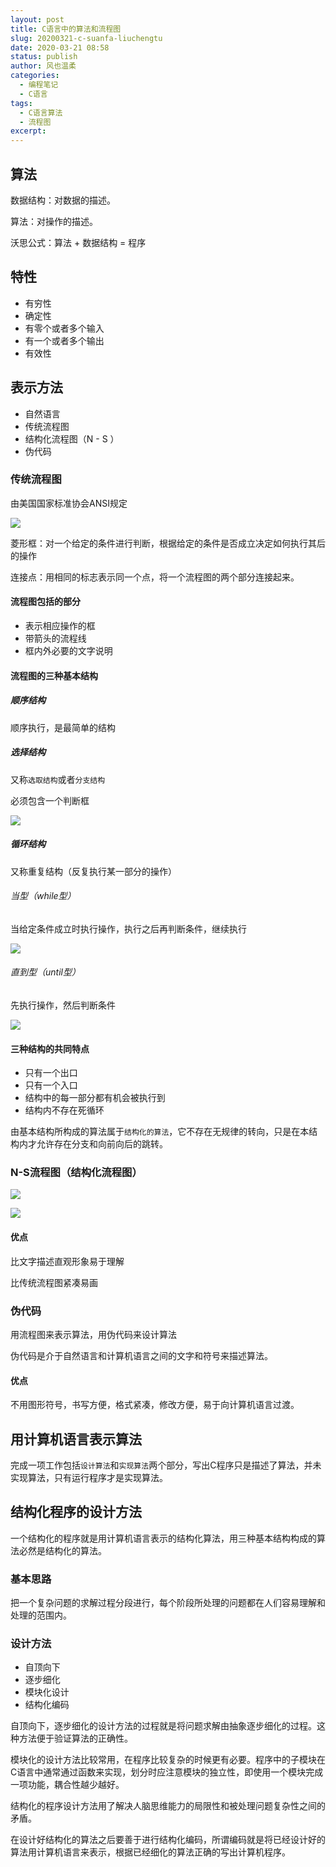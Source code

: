```yaml
---
layout: post
title: C语言中的算法和流程图
slug: 20200321-c-suanfa-liuchengtu
date: 2020-03-21 08:58
status: publish
author: 风也温柔
categories: 
  - 编程笔记
  - C语言
tags: 
  - C语言算法
  - 流程图
excerpt: 
---
```


## 算法

数据结构：对数据的描述。

算法：对操作的描述。

沃思公式：算法 + 数据结构 = 程序

## 特性

- 有穷性
- 确定性
- 有零个或者多个输入
- 有一个或者多个输出
- 有效性

## 表示方法

- 自然语言
- 传统流程图
- 结构化流程图（N - S ）
- 伪代码

### 传统流程图

由美国国家标准协会ANSI规定

![](images\20200321-1.png)

菱形框：对一个给定的条件进行判断，根据给定的条件是否成立决定如何执行其后的操作

连接点：用相同的标志表示同一个点，将一个流程图的两个部分连接起来。

#### 流程图包括的部分

- 表示相应操作的框
- 带箭头的流程线
- 框内外必要的文字说明

#### 流程图的三种基本结构

##### 顺序结构

顺序执行，是最简单的结构

##### 选择结构

又称`选取结构`或者`分支结构`

必须包含一个判断框

![](images/20200321-2.png)

##### 循环结构

又称重复结构（反复执行某一部分的操作）

###### 当型（while型）

当给定条件成立时执行操作，执行之后再判断条件，继续执行



![](images/20200321-3.png)

###### 直到型（until型）

先执行操作，然后判断条件

![](images/20200321-4.png)

#### 三种结构的共同特点

- 只有一个出口
- 只有一个入口
- 结构中的每一部分都有机会被执行到
- 结构内不存在死循环

由基本结构所构成的算法属于`结构化的算法`，它不存在无规律的转向，只是在本结构内才允许存在分支和向前向后的跳转。

### N-S流程图（结构化流程图）

![](images/20200321-5.png)

![](images/20200321-6.png)

#### 优点

比文字描述直观形象易于理解

比传统流程图紧凑易画

### 伪代码

用流程图来表示算法，用伪代码来设计算法

伪代码是介于自然语言和计算机语言之间的文字和符号来描述算法。

#### 优点

不用图形符号，书写方便，格式紧凑，修改方便，易于向计算机语言过渡。

## 用计算机语言表示算法

完成一项工作包括`设计算法`和`实现算法`两个部分，写出C程序只是描述了算法，并未实现算法，只有运行程序才是实现算法。

## 结构化程序的设计方法

一个结构化的程序就是用计算机语言表示的结构化算法，用三种基本结构构成的算法必然是结构化的算法。

### 基本思路

把一个复杂问题的求解过程分段进行，每个阶段所处理的问题都在人们容易理解和处理的范围内。

### 设计方法

- 自顶向下
- 逐步细化
- 模块化设计
- 结构化编码

自顶向下，逐步细化的设计方法的过程就是将问题求解由抽象逐步细化的过程。这种方法便于验证算法的正确性。

模块化的设计方法比较常用，在程序比较复杂的时候更有必要。程序中的子模块在C语言中通常通过函数来实现，划分时应注意模块的独立性，即使用一个模块完成一项功能，耦合性越少越好。

结构化的程序设计方法用了解决人脑思维能力的局限性和被处理问题复杂性之间的矛盾。

在设计好结构化的算法之后要善于进行结构化编码，所谓编码就是将已经设计好的算法用计算机语言来表示，根据已经细化的算法正确的写出计算机程序。

